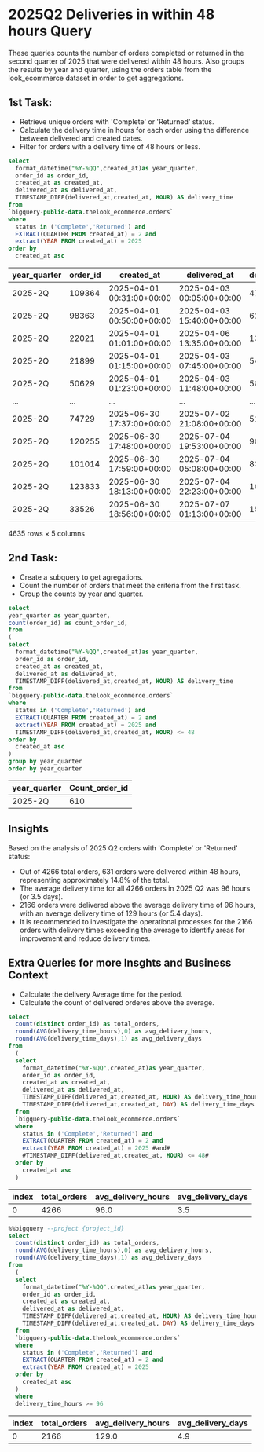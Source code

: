 # 2025Q2 Deliveries in within 48 hours Query
These queries counts the number of orders completed or returned in the second quarter of 2025 that were delivered within 48 hours. Also groups the results by year and quarter, using the orders table from the look_ecommerce dataset in order to get aggregations.

## 1st Task:
 * Retrieve unique orders with 'Complete' or 'Returned' status.
 * Calculate the delivery time in hours for each order using the difference between delivered and created dates.
 * Filter for orders with a delivery time of 48 hours or less.
```sql
select
  format_datetime("%Y-%QQ",created_at)as year_quarter,
  order_id as order_id,
  created_at as created_at,
  delivered_at as delivered_at,
  TIMESTAMP_DIFF(delivered_at,created_at, HOUR) AS delivery_time
from
`bigquery-public-data.thelook_ecommerce.orders`
where
  status in ('Complete','Returned') and
  EXTRACT(QUARTER FROM created_at) = 2 and
  extract(YEAR FROM created_at) = 2025 
order by
  created_at asc
```

| year_quarter | order_id | created_at                | delivered_at              | delivery_time |
|--------------|----------|--------------------------|---------------------------|---------------|
| 2025-2Q      | 109364   | 2025-04-01 00:31:00+00:00| 2025-04-03 00:05:00+00:00 | 47            |
| 2025-2Q      | 98363    | 2025-04-01 00:50:00+00:00| 2025-04-03 15:40:00+00:00 | 62            |
| 2025-2Q      | 22021    | 2025-04-01 01:01:00+00:00| 2025-04-06 13:35:00+00:00 | 132           |
| 2025-2Q      | 21899    | 2025-04-01 01:15:00+00:00| 2025-04-03 07:45:00+00:00 | 54            |
| 2025-2Q      | 50629    | 2025-04-01 01:23:00+00:00| 2025-04-03 11:48:00+00:00 | 58            |
| ...          | ...      | ...                      | ...                       | ...           |
| 2025-2Q      | 74729    | 2025-06-30 17:37:00+00:00| 2025-07-02 21:08:00+00:00 | 51            |
| 2025-2Q      | 120255   | 2025-06-30 17:48:00+00:00| 2025-07-04 19:53:00+00:00 | 98            |
| 2025-2Q      | 101014   | 2025-06-30 17:59:00+00:00| 2025-07-04 05:08:00+00:00 | 83            |
| 2025-2Q      | 123833   | 2025-06-30 18:13:00+00:00| 2025-07-04 22:23:00+00:00 | 100           |
| 2025-2Q      | 33526    | 2025-06-30 18:56:00+00:00| 2025-07-07 01:13:00+00:00 | 150           |
4635 rows × 5 columns

## 2nd Task:
 * Create a subquery to get agregations.
 * Count the number of orders that meet the criteria from the first task.
 * Group the counts by year and quarter.
```sql
select
year_quarter as year_quarter,
count(order_id) as count_order_id,
from
(
select
  format_datetime("%Y-%QQ",created_at)as year_quarter,
  order_id as order_id,
  created_at as created_at,
  delivered_at as delivered_at,
  TIMESTAMP_DIFF(delivered_at,created_at, HOUR) AS delivery_time
from
`bigquery-public-data.thelook_ecommerce.orders`
where
  status in ('Complete','Returned') and
  EXTRACT(QUARTER FROM created_at) = 2 and
  extract(YEAR FROM created_at) = 2025 and
  TIMESTAMP_DIFF(delivered_at,created_at, HOUR) <= 48
order by
  created_at asc
)
group by year_quarter
order by year_quarter
```
| year_quarter | Count_order_id | 
|--------------|----------|
| 2025-2Q      | 610   |

## Insights
Based on the analysis of 2025 Q2 orders with 'Complete' or 'Returned' status:

*   Out of 4266 total orders, 631 orders were delivered within 48 hours, representing approximately 14.8% of the total.
*   The average delivery time for all 4266 orders in 2025 Q2 was 96 hours (or 3.5  days).
*   2166 orders were delivered above the average delivery time of 96 hours, with an average delivery time of 129 hours (or 5.4 days).
*   It is recommended to investigate the operational processes for the 2166 orders with delivery times exceeding the average to identify areas for improvement and reduce delivery times.

## Extra Queries for more Insghts and Business Context
  * Calculate the delivery Average time for the period.
  * Calculate the count of delivered orderes above the average.
```sql
select 
  count(distinct order_id) as total_orders,
  round(AVG(delivery_time_hours),0) as avg_delivery_hours,
  round(AVG(delivery_time_days),1) as avg_delivery_days
from
  (
  select
    format_datetime("%Y-%QQ",created_at)as year_quarter,
    order_id as order_id,
    created_at as created_at,
    delivered_at as delivered_at,
    TIMESTAMP_DIFF(delivered_at,created_at, HOUR) AS delivery_time_hours,
    TIMESTAMP_DIFF(delivered_at,created_at, DAY) AS delivery_time_days
  from
  `bigquery-public-data.thelook_ecommerce.orders`
  where
    status in ('Complete','Returned') and
    EXTRACT(QUARTER FROM created_at) = 2 and
    extract(YEAR FROM created_at) = 2025 #and#
    #TIMESTAMP_DIFF(delivered_at,created_at, HOUR) <= 48#
  order by
    created_at asc
  )
```
|index|total\_orders|avg\_delivery\_hours|avg\_delivery\_days|
|---|---|---|---|
|0|4266|96\.0|3\.5|

```sql
%%bigquery --project {project_id}
select 
  count(distinct order_id) as total_orders,
  round(AVG(delivery_time_hours),0) as avg_delivery_hours,
  round(AVG(delivery_time_days),1) as avg_delivery_days
from
  (
  select
    format_datetime("%Y-%QQ",created_at)as year_quarter,
    order_id as order_id,
    created_at as created_at,
    delivered_at as delivered_at,
    TIMESTAMP_DIFF(delivered_at,created_at, HOUR) AS delivery_time_hours,
    TIMESTAMP_DIFF(delivered_at,created_at, DAY) AS delivery_time_days
  from
  `bigquery-public-data.thelook_ecommerce.orders`
  where
    status in ('Complete','Returned') and
    EXTRACT(QUARTER FROM created_at) = 2 and
    extract(YEAR FROM created_at) = 2025 
  order by
    created_at asc
  )
  where 
  delivery_time_hours >= 96
```
|index|total\_orders|avg\_delivery\_hours|avg\_delivery\_days|
|---|---|---|---|
|0|2166|129\.0|4\.9|

